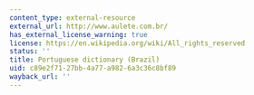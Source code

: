 ```yaml
---
content_type: external-resource
external_url: http://www.aulete.com.br/
has_external_license_warning: true
license: https://en.wikipedia.org/wiki/All_rights_reserved
status: ''
title: Portuguese dictionary (Brazil)
uid: c89e2f71-27bb-4a77-a982-6a3c36c8bf89
wayback_url: ''
---
```

